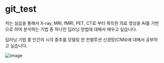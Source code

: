 # git_test

저는 실습을 통해서 X-ray, MRI, fMRI, PET, CT로 부터 획득한 의료 영상을 AI를 기반으로 하여 분석하는 기법 중 하나인 딥러닝 방법에 대해서 배우고 싶습니다.

딥러닝 기법 중 인간의 시각 중추를 모델링 한 컨벌루션 신경망(CNN)에 대해서 공부하고 싶습니다. 

![image](https://user-images.githubusercontent.com/114749643/193734685-6006af18-f144-4d09-9c5a-8ebba30ef4ba.png)
